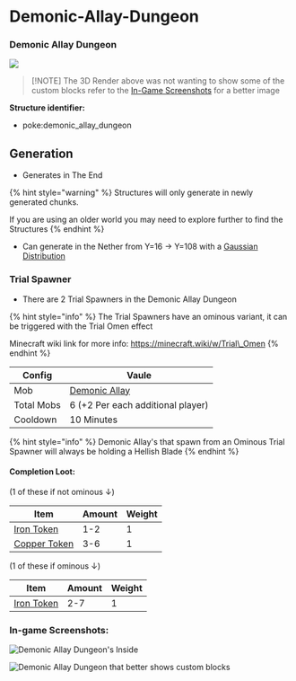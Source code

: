 # Demonic-Allay-Dungeon

### Demonic Allay Dungeon

![](https://github.com/ItsMePok/PFE/assets/136857747/4439e000-6fb5-4bc2-ba3b-3f053c50b9f3)

> \[!NOTE] The 3D Render above was not wanting to show some of the custom blocks refer to the [In-Game Screenshots](https://github.com/ItsMePok/PFE/wiki/Demonic-Allay-Dungeon#in-game-screenshots) for a better image

**Structure identifier:**

* poke:demonic\_allay\_dungeon

## Generation

* Generates in The End

{% hint style="warning" %}
Structures will only generate in newly generated chunks.&#x20;

If you are using an older world you may need to explore further to find the Structures
{% endhint %}

* Can generate in the Nether from Y=16 -> Y=108 with a [Gaussian Distribution](https://en.wikipedia.org/wiki/Normal\_distribution)

### Trial Spawner

* There are 2 Trial Spawners in the Demonic Allay Dungeon

{% hint style="info" %}
The Trial Spawners have an ominous variant, it can be triggered with the Trial Omen effect

Minecraft wiki link for more info: https://minecraft.wiki/w/Trial\_Omen
{% endhint %}

| Config     | Vaule                                                               |
| ---------- | ------------------------------------------------------------------- |
| Mob        | [Demonic Allay](https://github.com/ItsMePok/PFE/wiki/Demonic-Allay) |
| Total Mobs | 6 (+2 Per each additional player)                                   |
| Cooldown   | 10 Minutes                                                          |

{% hint style="info" %}
Demonic Allay's that spawn from an Ominous Trial Spawner will always be holding a Hellish Blade
{% endhint %}

#### Completion Loot:

(1 of these if not ominous ↓)

| Item                                                                                                                                                                     | Amount | Weight |
| ------------------------------------------------------------------------------------------------------------------------------------------------------------------------ | ------ | ------ |
| [<img src="https://github.com/ItsMePok/PFE/assets/136857747/aa3d5a31-9866-4bd1-bc09-ba7fa6775f7e" alt="" data-size="line">Iron Token](../items/tokens/iron-token.md)     | 1-2    | 1      |
| [<img src="https://github.com/ItsMePok/PFE/assets/136857747/1c78ba2a-4a5b-4b7b-83ff-ed21aa75ebd8" alt="" data-size="line">Copper Token](../items/tokens/copper-token.md) | 3-6    | 1      |

(1 of these if ominous ↓)

| Item                                                                                                                                                                 | Amount | Weight |
| -------------------------------------------------------------------------------------------------------------------------------------------------------------------- | ------ | ------ |
| [<img src="https://github.com/ItsMePok/PFE/assets/136857747/aa3d5a31-9866-4bd1-bc09-ba7fa6775f7e" alt="" data-size="line">Iron Token](../items/tokens/iron-token.md) | 2-7    | 1      |

### In-game Screenshots:

![Demonic Allay Dungeon's Inside](https://github.com/ItsMePok/PFE/assets/136857747/604da467-34ca-4904-a8e1-20a383077224)

![Demonic Allay Dungeon that better shows custom blocks](https://github.com/ItsMePok/PFE/assets/136857747/efcc1a95-9708-4bb3-aaa8-6009d8956aa4)
